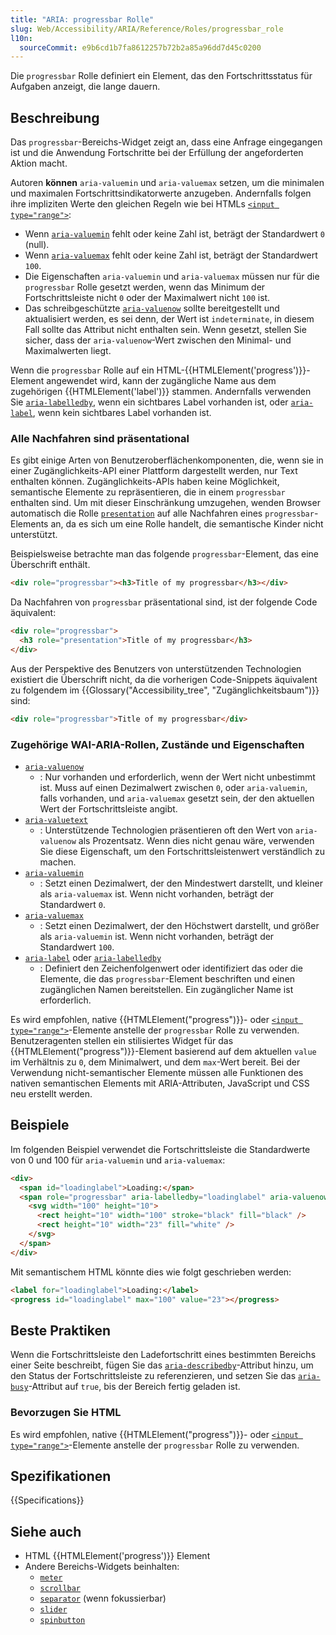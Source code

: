 ```yaml
---
title: "ARIA: progressbar Rolle"
slug: Web/Accessibility/ARIA/Reference/Roles/progressbar_role
l10n:
  sourceCommit: e9b6cd1b7fa8612257b72b2a85a96dd7d45c0200
---
```


Die `progressbar` Rolle definiert ein Element, das den Fortschrittsstatus für Aufgaben anzeigt, die lange dauern.

## Beschreibung

Das `progressbar`-Bereichs-Widget zeigt an, dass eine Anfrage eingegangen ist und die Anwendung Fortschritte bei der Erfüllung der angeforderten Aktion macht.

Autoren **können** `aria-valuemin` und `aria-valuemax` setzen, um die minimalen und maximalen Fortschrittsindikatorwerte anzugeben. Andernfalls folgen ihre impliziten Werte den gleichen Regeln wie bei HTMLs [`<input type="range">`](/de/docs/Web/HTML/Reference/Elements/input/range):

- Wenn [`aria-valuemin`](/de/docs/Web/Accessibility/ARIA/Reference/Attributes/aria-valuemin) fehlt oder keine Zahl ist, beträgt der Standardwert `0` (null).
- Wenn [`aria-valuemax`](/de/docs/Web/Accessibility/ARIA/Reference/Attributes/aria-valuemax) fehlt oder keine Zahl ist, beträgt der Standardwert `100`.
- Die Eigenschaften `aria-valuemin` und `aria-valuemax` müssen nur für die `progressbar` Rolle gesetzt werden, wenn das Minimum der Fortschrittsleiste nicht `0` oder der Maximalwert nicht `100` ist.
- Das schreibgeschützte [`aria-valuenow`](/de/docs/Web/Accessibility/ARIA/Reference/Attributes/aria-valuenow) sollte bereitgestellt und aktualisiert werden, es sei denn, der Wert ist `indeterminate`, in diesem Fall sollte das Attribut nicht enthalten sein. Wenn gesetzt, stellen Sie sicher, dass der `aria-valuenow`-Wert zwischen den Minimal- und Maximalwerten liegt.

Wenn die `progressbar` Rolle auf ein HTML-{{HTMLElement('progress')}}-Element angewendet wird, kann der zugängliche Name aus dem zugehörigen {{HTMLElement('label')}} stammen. Andernfalls verwenden Sie [`aria-labelledby`](/de/docs/Web/Accessibility/ARIA/Reference/Attributes/aria-labelledby), wenn ein sichtbares Label vorhanden ist, oder [`aria-label`](/de/docs/Web/Accessibility/ARIA/Reference/Attributes/aria-label), wenn kein sichtbares Label vorhanden ist.

### Alle Nachfahren sind präsentational

Es gibt einige Arten von Benutzeroberflächenkomponenten, die, wenn sie in einer Zugänglichkeits-API einer Plattform dargestellt werden, nur Text enthalten können. Zugänglichkeits-APIs haben keine Möglichkeit, semantische Elemente zu repräsentieren, die in einem `progressbar` enthalten sind. Um mit dieser Einschränkung umzugehen, wenden Browser automatisch die Rolle [`presentation`](/de/docs/Web/Accessibility/ARIA/Reference/Roles/presentation_role) auf alle Nachfahren eines `progressbar`-Elements an, da es sich um eine Rolle handelt, die semantische Kinder nicht unterstützt.

Beispielsweise betrachte man das folgende `progressbar`-Element, das eine Überschrift enthält.

```html
<div role="progressbar"><h3>Title of my progressbar</h3></div>
```

Da Nachfahren von `progressbar` präsentational sind, ist der folgende Code äquivalent:

```html
<div role="progressbar">
  <h3 role="presentation">Title of my progressbar</h3>
</div>
```

Aus der Perspektive des Benutzers von unterstützenden Technologien existiert die Überschrift nicht, da die vorherigen Code-Snippets äquivalent zu folgendem im {{Glossary("Accessibility_tree", "Zugänglichkeitsbaum")}} sind:

```html
<div role="progressbar">Title of my progressbar</div>
```

### Zugehörige WAI-ARIA-Rollen, Zustände und Eigenschaften

- [`aria-valuenow`](/de/docs/Web/Accessibility/ARIA/Reference/Attributes/aria-valuenow)
  - : Nur vorhanden und erforderlich, wenn der Wert nicht unbestimmt ist. Muss auf einen Dezimalwert zwischen `0`, oder `aria-valuemin`, falls vorhanden, und `aria-valuemax` gesetzt sein, der den aktuellen Wert der Fortschrittsleiste angibt.
- [`aria-valuetext`](/de/docs/Web/Accessibility/ARIA/Reference/Attributes/aria-valuetext)
  - : Unterstützende Technologien präsentieren oft den Wert von `aria-valuenow` als Prozentsatz. Wenn dies nicht genau wäre, verwenden Sie diese Eigenschaft, um den Fortschrittsleistenwert verständlich zu machen.
- [`aria-valuemin`](/de/docs/Web/Accessibility/ARIA/Reference/Attributes/aria-valuemin)
  - : Setzt einen Dezimalwert, der den Mindestwert darstellt, und kleiner als `aria-valuemax` ist. Wenn nicht vorhanden, beträgt der Standardwert `0`.
- [`aria-valuemax`](/de/docs/Web/Accessibility/ARIA/Reference/Attributes/aria-valuemax)
  - : Setzt einen Dezimalwert, der den Höchstwert darstellt, und größer als `aria-valuemin` ist. Wenn nicht vorhanden, beträgt der Standardwert `100`.
- [`aria-label`](/de/docs/Web/Accessibility/ARIA/Reference/Attributes/aria-label) oder [`aria-labelledby`](/de/docs/Web/Accessibility/ARIA/Reference/Attributes/aria-labelledby)
  - : Definiert den Zeichenfolgenwert oder identifiziert das oder die Elemente, die das `progressbar`-Element beschriften und einen zugänglichen Namen bereitstellen. Ein zugänglicher Name ist erforderlich.

Es wird empfohlen, native {{HTMLElement("progress")}}- oder [`<input type="range">`](/de/docs/Web/HTML/Reference/Elements/input/range)-Elemente anstelle der `progressbar` Rolle zu verwenden. Benutzeragenten stellen ein stilisiertes Widget für das {{HTMLElement("progress")}}-Element basierend auf dem aktuellen `value` im Verhältnis zu `0`, dem Minimalwert, und dem `max`-Wert bereit. Bei der Verwendung nicht-semantischer Elemente müssen alle Funktionen des nativen semantischen Elements mit ARIA-Attributen, JavaScript und CSS neu erstellt werden.

## Beispiele

Im folgenden Beispiel verwendet die Fortschrittsleiste die Standardwerte von 0 und 100 für `aria-valuemin` und `aria-valuemax`:

```html
<div>
  <span id="loadinglabel">Loading:</span>
  <span role="progressbar" aria-labelledby="loadinglabel" aria-valuenow="23">
    <svg width="100" height="10">
      <rect height="10" width="100" stroke="black" fill="black" />
      <rect height="10" width="23" fill="white" />
    </svg>
  </span>
</div>
```

Mit semantischem HTML könnte dies wie folgt geschrieben werden:

```html
<label for="loadinglabel">Loading:</label>
<progress id="loadinglabel" max="100" value="23"></progress>
```

## Beste Praktiken

Wenn die Fortschrittsleiste den Ladefortschritt eines bestimmten Bereichs einer Seite beschreibt, fügen Sie das [`aria-describedby`](/de/docs/Web/Accessibility/ARIA/Reference/Attributes/aria-describedby)-Attribut hinzu, um den Status der Fortschrittsleiste zu referenzieren, und setzen Sie das [`aria-busy`](/de/docs/Web/Accessibility/ARIA/Reference/Attributes/aria-busy)-Attribut auf `true`, bis der Bereich fertig geladen ist.

### Bevorzugen Sie HTML

Es wird empfohlen, native {{HTMLElement("progress")}}- oder [`<input type="range">`](/de/docs/Web/HTML/Reference/Elements/input/range)-Elemente anstelle der `progressbar` Rolle zu verwenden.

## Spezifikationen

{{Specifications}}

## Siehe auch

- HTML {{HTMLElement('progress')}} Element
- Andere Bereichs-Widgets beinhalten:
  - [`meter`](/de/docs/Web/Accessibility/ARIA/Reference/Roles/meter_role)
  - [`scrollbar`](/de/docs/Web/Accessibility/ARIA/Reference/Roles/scrollbar_role)
  - [`separator`](/de/docs/Web/Accessibility/ARIA/Reference/Roles/separator_role) (wenn fokussierbar)
  - [`slider`](/de/docs/Web/Accessibility/ARIA/Reference/Roles/slider_role)
  - [`spinbutton`](/de/docs/Web/Accessibility/ARIA/Reference/Roles/spinbutton_role)
